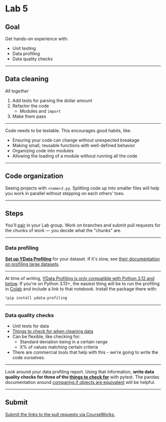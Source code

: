 # Lab 5

## Goal

Get hands-on experience with:

- Unit testing
- Data profiling
- Data quality checks

---

## Data cleaning

_All together_

1. Add tests for parsing the dollar amount
1. Refactor the code
   - Modules and `import`
1. Make them pass

---

Code needs to be testable. This encourages good habits, like:

- Ensuring your code can change without unexpected breakage
- Making small, reusable functions with well-defined behavior
- Organizing code into modules
- Allowing the loading of a module without running all the code

---

## Code organization

Seeing projects with `<name>2.py`. Splitting code up into smaller files will help you work in parallel without stepping on each others' toes.

---

## Steps

You'll [pair](../docs/pairing.md) in your Lab group. Work on branches and submit pull requests for the chunks of work — you decide what the "chunks" are.

---

### Data profiling

[**Set up YData Profiling**](../examples/profiling/profiling.ipynb#ydata-profiling) for your dataset. If it's slow, see [their documentation on profiling large datasets](https://docs.profiling.ydata.ai/latest/features/big_data/).

---

At time of writing, [YData Profiling is only compatible with Python 3.12 and below](https://github.com/ydataai/ydata-profiling/issues/1695). If you're on Python 3.13+, the easiest thing will be to run the profiling in [Colab](https://colab.research.google.com/) and include a link to that notebook. Install the package there with:

```sh
!pip install ydata-profiling
```

---

### Data quality checks

- Unit tests for data
- [Things to check for when cleaning data](https://computing-in-context.afeld.me/lecture_17.html#data-cleaning)
- Can be flexible, like checking for:
  - Standard deviation being in a certain range
  - X% of values matching certain criteria
- There are commercial tools that help with this - we're going to write the code ourselves.

---

Look around your data profiling report. Using that information, **write data quality checks for three of the [things to check for](https://computing-in-context.afeld.me/lecture_17.html#things-to-check-for)** with pytest. The pandas documentation around [comparing if objects are equivalent](https://pandas.pydata.org/docs/user_guide/basics.html#comparing-if-objects-are-equivalent) will be helpful.

---

## Submit

[Submit the links to the pull requests via CourseWorks.](https://courseworks2.columbia.edu/courses/210480/assignments)
